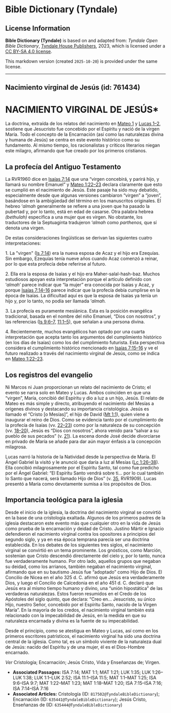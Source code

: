# Bible Dictionary (Tyndale)

## License Information

**Bible Dictionary (Tyndale)** is based on and adapted from: _Tyndale Open Bible Dictionary_, [Tyndale House Publishers](https://tyndaleopenresources.com/), 2023, which is licensed under a [CC BY-SA 4.0 license](https://creativecommons.org/licenses/by-sa/4.0/legalcode.en).

This markdown version (created `2025-10-20`) is provided under the same license.



--------------------------------

## Nacimiento virginal de Jesús (id: 761434)

NACIMIENTO VIRGINAL DE JESÚS\*
==============================

La doctrina, extraída de los relatos del nacimiento en [Mateo 1](https://ref.ly/Matt1:1-Matt1:25) y [Lucas 1–2](https://ref.ly/Luke1:1-Luke2:52), sostiene que Jesucristo fue concebido por el Espíritu y nació de la virgen María. Todo el concepto de la Encarnación (así como las naturalezas divina y humana de Jesús) se centra en este evento histórico como su fundamento. Al mismo tiempo, los racionalistas y críticos literarios niegan este milagro, afirmando que fue creado por los primeros cristianos.

La profecía del Antiguo Testamento
----------------------------------

La RVR1960 dice en [Isaías 7:14](https://ref.ly/Isa7:14) que una “virgen concebirá, y parirá hijo, y llamará su nombre Emanuel” y [Mateo 1:22–23](https://ref.ly/Matt1:22-Matt1:23) declara claramente que esto se cumplió en el nacimiento de Jesús. Este pasaje ha sido muy debatido, especialmente desde que algunas versiones cambiaron “virgen” a “joven”, basándose en la ambigüedad del término en los manuscritos originales. El hebreo ‘*almah* generalmente se refiere a una joven que ha pasado la pubertad y, por lo tanto, está en edad de casarse. Otra palabra hebrea *(bethulah)* especifica a una mujer que es virgen. No obstante, los traductores de la Septuaginta tradujeron ‘*almah* como *parthenos,* que sí denota una virgen.

De estas consideraciones lingüísticas se derivan las siguientes cuatro interpretaciones:

1\. La "virgen" ([Is 7:14](https://ref.ly/Isa7:14)) era la nueva esposa de Acaz y el hijo era Ezequías. Sin embargo, Ezequías tenía nueve años cuando Acaz comenzó a reinar, por lo que esta profecía debe referirse al futuro.

2\. Ella era la esposa de Isaías y el hijo era Maher\-salal\-hash\-baz. Muchos estudiosos apoyan esta interpretación porque el artículo definido con ‘*almah*’ parece indicar que “la mujer” era conocida por Isaías y Acaz, y porque [Isaías 7:14–16](https://ref.ly/Isa7:14-Isa7:16) parece indicar que la profecía debía cumplirse en la época de Isaías. La dificultad aquí es que la esposa de Isaías ya tenía un hijo y, por lo tanto, no podía ser llamada ‘*almah.*

3\. La profecía es puramente mesiánica. Esta es la posición evangélica tradicional, basada en el nombre del niño Emanuel, “Dios con nosotros”, y las referencias ([Is 9:6–7,](https://ref.ly/Isa9:6-Isa9:7) [11:1–5](https://ref.ly/Isa11:1-Isa11:5)), que señalan a una persona divina.

4\. Recientemente, muchos evangélicos han optado por una cuarta interpretación que acepta tanto los argumentos del cumplimiento histórico (en los días de Isaías) como los del cumplimiento futurista. Esta perspectiva considera el cumplimiento histórico mencionado en [Isaías 7:15–16](https://ref.ly/Isa7:15-Isa7:16) y ve el futuro realizado a través del nacimiento virginal de Jesús, como se indica en [Mateo 1:22–23](https://ref.ly/Matt1:22-Matt1:23).

Los registros del evangelio
---------------------------

Ni Marcos ni Juan proporcionan un relato del nacimiento de Cristo; el evento se narra solo en Mateo y Lucas. Ambos coinciden en que una “virgen”, María, concibió del Espíritu y dio a luz a un hijo, Jesús. El relato de Mateo es más simple y directo, atribuyendo el nacimiento del Mesías a orígenes divinos y destacando su importancia cristológica. Jesús es llamado el “Cristo \[o Mesías]”, el hijo de David ([Mt 1:1](https://ref.ly/Matt1:1)), quien viene a inaugurar el reino de Dios. Como se evidencia tanto por el cumplimiento de la profecía de Isaías (vv. [22–23](https://ref.ly/Matt1:22-Matt1:23)) como por la naturaleza de su concepción (vv. [18–20](https://ref.ly/Matt1:18-Matt1:20)), Jesús es “Dios con nosotros”, ahora venido para “salvar a su pueblo de sus pecados” (v. [21](https://ref.ly/Matt1:21)). La escena donde José decide divorciarse en privado de María se añade para dar aún mayor énfasis a la concepción milagrosa.

Lucas narró la historia de la Natividad desde la perspectiva de María. El Ángel Gabriel la visitó y le anunció que daría a luz al Mesías ([Lc 1:26–38](https://ref.ly/Luke1:26-Luke1:38)). Ella concibió milagrosamente por el Espíritu Santo, tal como fue predicho por el Ángel Gabriel: “El Espíritu Santo vendrá sobre ti... por lo cual también lo Santo que nacerá, será llamado Hijo de Dios” (v. [35](https://ref.ly/Luke1:35), RVR1909\). Lucas presentó a María como devotamente sumisa a los propósitos de Dios.

Importancia teológica para la iglesia
-------------------------------------

Desde el inicio de la iglesia, la doctrina del nacimiento virginal se convirtió en la base de una cristología exaltada. Algunos de los primeros padres de la iglesia destacaron este evento más que cualquier otro en la vida de Jesús como prueba de la encarnación y deidad de Cristo. Justino Mártir e Ignacio defendieron el nacimiento virginal contra los opositores a principios del segundo siglo, y ya en esa época temprana parecía ser una doctrina establecida. En los debates de los siguientes tres siglos, el nacimiento virginal se convirtió en un tema prominente. Los gnósticos, como Marción, sostenían que Cristo descendió directamente del cielo y, por lo tanto, nunca fue verdaderamente humano. Por otro lado, aquellos grupos que negaban su deidad, como los arrianos, también negaban el nacimiento virginal, afirmando que en su bautismo Jesús fue “adoptado” como Hijo de Dios. El Concilio de Nicea en el año 325 d. C. afirmó que Jesús era verdaderamente Dios, y luego el Concilio de Calcedonia en el año 451 d. C. declaró que Jesús era al mismo tiempo humano y divino, una “unión hipostática” de las verdaderas naturalezas. Estos fueron resumidos en el Credo de los Apóstoles del siglo quinto, que declara: “Creo en... Jesucristo, su único Hijo, nuestro Señor, concebido por el Espíritu Santo, nacido de la Virgen María”. En la mayoría de los credos, el nacimiento virginal también está relacionado con la impecabilidad de Jesús, en la medida en que su naturaleza encarnada y divina es la fuente de su impecabilidad.

Desde el principio, como se atestigua en Mateo y Lucas, así como en los primeros escritores patrísticos, el nacimiento virginal ha sido una doctrina central de la iglesia. Como tal, es un símbolo viviente de la naturaleza dual de Jesús: nacido del Espíritu y de una mujer, él es el Dios\-Hombre encarnado. 

*Ver* Cristología; Encarnación; Jesús Cristo, Vida y Enseñanzas de; Virgen.

* **Associated Passages:** ISA 7:14; MAT 1:1; MAT 1:21; LUK 1:35; LUK 1:26–LUK 1:38; LUK 1:1–LUK 2:52; ISA 11:1–ISA 11:5; MAT 1:1–MAT 1:25; ISA 9:6–ISA 9:7; MAT 1:22–MAT 1:23; MAT 1:18–MAT 1:20; ISA 7:15–ISA 7:16; ISA 7:14–ISA 7:16
* **Associated Articles:** Cristología (ID: `817502@TyndaleBibleDictionary`); Encarnación (ID: `635441@TyndaleBibleDictionary`); Jesús Cristo, Enseñanzas de (ID: `635444@TyndaleBibleDictionary`)

